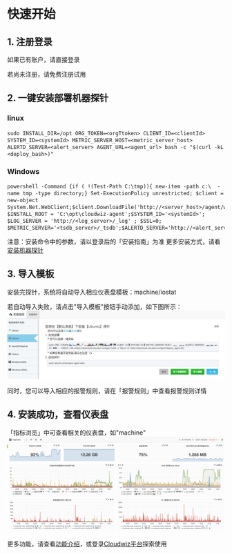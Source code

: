 # 快速开始

## 1. 注册登录

如果已有账户，请直接登录

若尚未注册，请免费注册试用

## 2. 一键安装部署机器探针

### linux

```
sudo INSTALL_DIR=/opt ORG_TOKEN=<orgTtoken> CLIENT_ID=<clientId> SYSTEM_ID=<systemId> METRIC_SERVER_HOST=<metric_server_host> ALERTD_SERVER=<alert_server> AGENT_URL=<agent_url> bash -c "$(curl -kL <deploy_bash>)"
```

### Windows

```
powershell -Command {if ( !(Test-Path C:\tmp)){ new-item -path c:\  -name tmp -type directory;} Set-ExecutionPolicy unrestricted; $client = new-object System.Net.WebClient;$client.DownloadFile('http://<server_host>/agent/windows/windows_deploy_agent.ps1','C:/tmp/windows_deploy_agent.ps1');$ORG_TOKEN='<orgTtoken>';$CLIENT_ID='<clientId>';  $INSTALL_ROOT = 'C:\opt\cloudwiz-agent';$SYSTEM_ID='<systemId>'; $LOG_SERVER = 'http://<log_server>/_log' ; $SSL=0; $METRIC_SERVER='<tsdb_server>/_tsdb';$ALERTD_SERVER='http://<alert_server>/_alertd';$AGENT_URL='http://<agent_server>/agent';$ONLINE=1;$UPDATE=0;$OS_VERSION='windows';c:/tmp/windows_deploy_agent.ps1;}

```

注意：安装命令中的参数，请以登录后的「安装指南」为准
更多安装方式，请看[安装机器探针](/part4/an-zhuang-zhi-nan/an-zhuang-ji-qi-tan-zhen.md)

## 3. 导入模板
安装完探针，系统将自动导入相应仪表盘模板：machine/iostat

若自动导入失败，请点击"导入模板"按钮手动添加，如下图所示：
![](/part1/images/host_agent.png)

同时，您可以导入相应的报警规则，请在「报警规则」中查看报警规则详情


## 4. 安装成功，查看仪表盘

「指标浏览」中可查看相关的仪表盘，如"machine"
![](/part1/images/machine.png)


更多功能，请查看[功能介绍](/part4/README.md)，或登录[Cloudwiz平台](https://app.cloudwiz.cn/login)探索使用